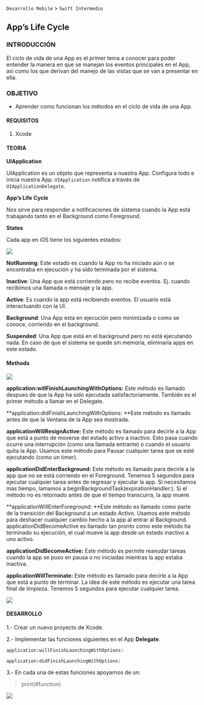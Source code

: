 `Desarrollo Mobile` > `Swift Intermedio` 

## App’s Life Cycle

### INTRODUCCIÓN

El ciclo de vida de una App es el primer tema a conocer para poder entender la manera en que se manejan los eventos principales en el App, asi como los que derivan del manejo de las vistas que se van a presentar en ella.

### OBJETIVO

- Aprender como funcionan los métodos en el ciclo de vida de una App.

#### REQUISITOS

1. Xcode

#### TEORIA

**UIApplication**

UIApplication es un objeto que representa a nuestra App.  Configura todo e inicia nuestra App. `UIApplication` notifica a través de `UIApplicationDelegate`.


**App’s Life Cycle**

Nos sirve para responder a notificaciones de sistema cuando la App está trabajando tanto en el Background como Foreground.

**States**

Cada app en iOS tiene los siguientes estados:

![](0.png)

**NotRunning**: Este estado es cuando la App no ha iniciado aún o se encontraba en ejecución y ha sido terminada por el sistema.

**Inactive**:
Una App que está corriendo pero no recibe eventos. Ej. cuando recibimos una llamada o mensaje y la app.

**Active**: Es cuando la app está recibiendo eventos. El usuario está interactuando con la UI.

**Background**:
Una App esta en ejecución pero minimizada o como se conoce, corriendo en el background.

**Suspended**:
Una App que está en el background pero no está ejecutando nada. En caso de que el sistema se quede sin memoria, eliminaría apps en este estado.

#### Methods

![](1.png)

**application:willFinishLaunchingWithOptions:** Este método es llamado despues de que la App ha sido ejecutada satisfactoriamente. También es el primer método a llamar en el Delegate.

**application:didFinishLaunchingWithOptions: **Este método es llamado antes de que la Ventana de la App sea mostrada.

**applicationWillResignActive:** Este método es llamado para decirle a la App que está a punto de moverse del estado activo a inactivo. Esto pasa cuando ocurre una interrupción (como una llamada entrante) o cuando el usuario quita la App. Usamos este método para Pausar cualquier tarea que se esté ejecutando (como un timer).

**applicationDidEnterBackground:** Este método es llamado para decirle a la app que  no se está corriendo en el Foreground. Tenemos 5 segundos para ejecutar cualquier tarea antes de regresar y ejecutar la app. Si necesitamos mas tiempo, lamamos a  beginBackgroundTask(expirationHandler:). Si el método no es retornado antes de que el tiempo transcurra, la app muere.

**applicationWillEnterForeground: **Este método es llamado como parte de la transición del Background a un estado Activo. Usamos este método para deshacer cualquier cambio hecho a la app al entrar al Background. applicationDidBecomeActive es llamado tan pronto como este método ha terminado su ejecución, el cual mueve la app desde un estado inactivo a uno activo.

**applicationDidBecomeActive:** Este método es permite reanudar tareas cuando la app se puso en pausa o no iniciadas mientras la app estaba inactiva.

**applicationWillTerminate:** Este método es llamado para decirle a la App que está a punto de terminar. La idea de este método es ejecutar una tarea final de limpieza. Tenemos 5 segundos para ejecutar cualquier tarea.

![](2.png)

#### DESARROLLO

1.- Crear un nuevo proyecto de Xcode.

2.- Implementar las funciones siguientes en el App **Delegate**.

```
application:willFinishLaunchingWithOptions:

application:didFinishLaunchingWithOptions:

```

3.- En cada una de estas funciones apoyarnos de un:

> print(#function)

![](3.png)



